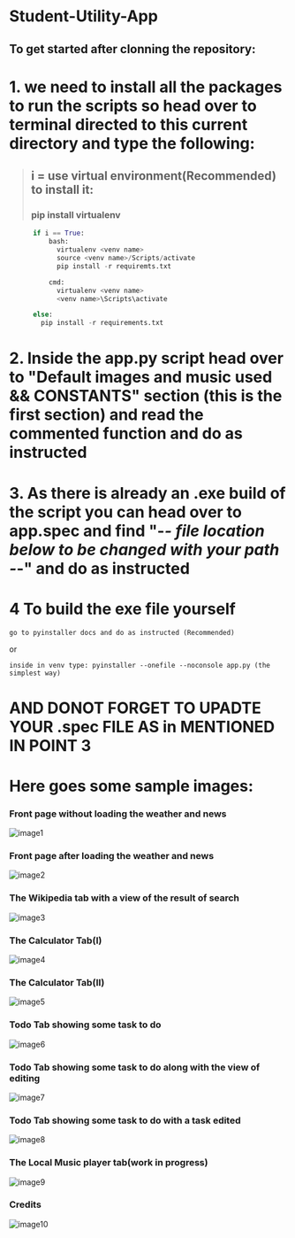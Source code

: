 # Student-Utility-App

## To get started after clonning the repository:

# 1. we need to install all the packages to run the scripts so head over to terminal directed to this current directory and type the following:
  
  > ## i = use virtual environment(Recommended) to install it:  
  > ### pip install virtualenv


```python
      if i == True:         
          bash:
            virtualenv <venv name>
            source <venv name>/Scripts/activate
            pip install -r requiremts.txt

          cmd:
            virtualenv <venv name>
            <venv name>\Scripts\activate

      else:
        pip install -r requirements.txt
```

# 2. Inside the app.py script head over to  "Default images and music used && CONSTANTS" section (this is the first section) and read the commented function and do as instructed

# 3. As there is already an .exe build of the script you can head over to app.spec and find "-*- file location below to be changed with your path -*-" and do as instructed

# 4 To build the exe file yourself

	go to pyinstaller docs and do as instructed (Recommended)
  
   or
   
	inside in venv type: pyinstaller --onefile --noconsole app.py (the simplest way)
  

# AND DONOT FORGET TO UPADTE YOUR .spec FILE AS in MENTIONED IN POINT 3


# Here goes some sample images:

### Front page without loading the weather and news
![image1](https://user-images.githubusercontent.com/66205793/120650815-c7715380-c49b-11eb-898e-233aca4405a0.jpg)

### Front page after loading the weather and news

![image2](https://user-images.githubusercontent.com/66205793/120650865-cf30f800-c49b-11eb-9437-f0c86d15e742.jpg)

### The Wikipedia tab with a view of the result of search

![image3](https://user-images.githubusercontent.com/66205793/120650981-e7a11280-c49b-11eb-9bc4-4e108b12ba9a.jpg)

### The Calculator Tab(I)

![image4](https://user-images.githubusercontent.com/66205793/120651076-fdaed300-c49b-11eb-96bd-9b328a554491.jpg)

### The Calculator Tab(II)

![image5](https://user-images.githubusercontent.com/66205793/120651191-220aaf80-c49c-11eb-8b45-93dc3a68db1d.jpg)

### Todo Tab showing some task to do
![image6](https://user-images.githubusercontent.com/66205793/120651106-099a9500-c49c-11eb-8399-46c02485ef14.jpg)


### Todo Tab showing some task to do along with the view of editing
![image7](https://user-images.githubusercontent.com/66205793/120651128-0f907600-c49c-11eb-8f4f-131263997fbb.jpg)

### Todo Tab showing some task to do with a task edited
![image8](https://user-images.githubusercontent.com/66205793/120651135-11f2d000-c49c-11eb-85bc-b9550b983878.jpg)

### The Local Music player tab(work in progress)
![image9](https://user-images.githubusercontent.com/66205793/120651145-161eed80-c49c-11eb-8e1b-d3312996e809.jpg)

### Credits
![image10](https://user-images.githubusercontent.com/66205793/120651179-1f0fbf00-c49c-11eb-9162-77100260f16e.jpg)
